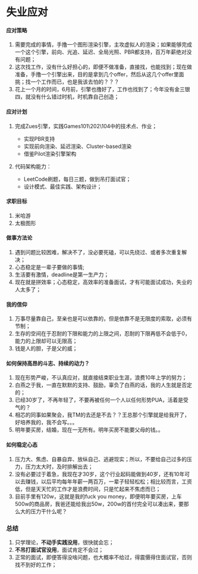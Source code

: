 # 失业应对

#### 应对策略	

1. 需要完成的事情，手撸一个图形渲染引擎，主攻虚拟人的渲染；如果能够完成一个这个引擎，前向、光追、延迟、全局光照、PBR都支持，百万年薪绝对没有问题；
1. 这次找工作，没有什么好担心的，即便不做准备，直接找，也能找到；现在做准备，手撸一个引擎出来，目的是拿到几个offer，然后从这几个offer里面挑；找一个工作而已，也是我该去怕的？？？
1. 花上一个月的时间，6月前，引擎也撸好了，工作也找到了；今年没有金三银四，就没有什么错过时机，时机靠自己创造；

#### 应对计划

1. 完成Zues引擎，实践Games101\202\104中的技术点、作业；
   - 实现PBR支持
   - 实现前向渲染、延迟渲染、Cluster-based渲染
   - 借鉴Pilot渲染引擎架构

2. 代码架构能力：
   - LeetCode刷题，每日三题，做到吊打面试官；
   - 设计模式、最佳实践、架构设计；

#### 求职目标

1. 米哈游
2. 太极图形

#### 做事方法论

1. 遇到问题比较困难，解决不了，没必要死磕，可以先绕过、或者多次重复解决；
1. 心态稳定是一辈子要做的事情;
1. 生活要有激情，deadline是第一生产力；
1. 现在就是拼效率；心态稳定，高效率的准备面试，才有可能面试成功，失业的人太多了；

#### 我的信仰

1. 万事尽量靠自己，至亲也是可以依靠的，但是依靠不是无限度的索取，必须有节制；
2. 生存的空间在于忍耐的下限和能力的上限之间，忍耐的下限再低不会低于0，能力的上限却可以无限高；
3. 钱是人的胆，子是父的威；

#### 如何保持高昂的斗志、持续的动力？

1. 现在形势严峻，不认真应对，就直接结束职业生涯，浪费10年上学的努力；
2. 白燕之于我，一直在默默的支持、鼓励，辜负了白燕的话，我的人生就是否定的；
3. 已经30岁了，不再年轻了，不要再被任何一个人以任何形势PUA，活着是受气的？
5. 相芯的同事如果聚会，我TM的去还是不去？？王总那个引擎就是给我开了，好培养我的，我不会写。。。
7. 明年要买房，结婚，现在一无所有。明年买房不能要父母的钱。。

#### 如何稳定心态

1. 压力大、焦虑、自暴自弃、放纵自己、逃避现实；所以，不要给自己过多的压力，压力太大时，及时排解出去；
2. 没有必要过于着急，我现在才30岁，这个行业起码能做到40岁，还有10年可以去赚钱，以后平均每年年薪一两百万，一辈子轻轻松松；相比较而言，工资低，但是天天忙的工作才是浪费时间，只是忙起来不焦虑而已；
3. 目前手里有120w，这就是我的fuck you money，即便明年要买房，上车500w的商品房，我爸还能给我出50w，200w的首付完全可以凑出来，要那么大的压力干什么呢？

### 总结

1. 只学理论，**不动手实践没用**，很快就会忘；
2. **不吊打面试官没用**，面试肯定不会过；
3. 正常的面试，即便答得没啥问题，也大概率不给过，得震慑得住面试官，否则找不到好的工作；



